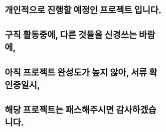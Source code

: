 # 개인적으로 진행할 예정인 프로젝트 입니다.
# 구직 활동중에, 다른 것들을 신경쓰는 바람에,
# 아직 프로젝트 완성도가 높지 않아, 서류 확인중일시,
# 해당 프로젝트는 패스해주시면 감사하겠습니다.
